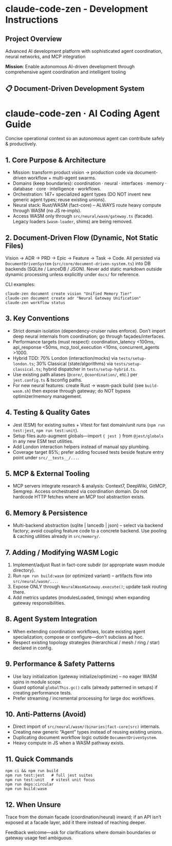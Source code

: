 # claude-code-zen - Development Instructions

## Project Overview
Advanced AI development platform with sophisticated agent coordination, neural networks, and MCP integration

**Mission**: Enable autonomous AI-driven development through comprehensive agent coordination and intelligent tooling

## 📋 Document-Driven Development System
# claude-code-zen · AI Coding Agent Guide

Concise operational context so an autonomous agent can contribute safely & productively.

## 1. Core Purpose & Architecture
- Mission: transform product vision → production code via document-driven workflow + multi-agent swarms.
- Domains (keep boundaries): coordination · neural · interfaces · memory · database · core · intelligence · workflows.
- Orchestration: 147+ specialized agent types (DO NOT invent new generic agent types; reuse existing unions).
- Neural stack: Rust/WASM (fact-core) – ALWAYS route heavy compute through WASM (no JS re‑impls).
- Access WASM only through `src/neural/wasm/gateway.ts` (facade). Legacy loaders (`wasm-loader`, shims) are being removed.

## 2. Document-Driven Flow (Dynamic, Not Static Files)
Vision → ADR → PRD → Epic → Feature → Task → Code.
All persisted via `DocumentDrivenSystem` (`src/core/document-driven-system.ts`) into DB backends (SQLite / LanceDB / JSON). Never add static markdown outside dynamic processing unless explicitly under `docs/` for reference.

CLI examples:
```
claude-zen document create vision "Unified Memory Tier"
claude-zen document create adr "Neural Gateway Unification"
claude-zen workflow status
```

## 3. Key Conventions
- Strict domain isolation (dependency-cruiser rules enforce). Don’t import deep neural internals from coordination; go through façades/interfaces.
- Performance targets (must respect): coordination_latency <100ms, api_response <50ms, mcp_tool_execution <10ms, concurrent_agents >1000.
- Hybrid TDD: 70% London (interaction/mocks) via `tests/setup-london.ts`; 30% Classical (state/algorithms) via `tests/setup-classical.ts`; hybrid dispatcher in `tests/setup-hybrid.ts`.
- Use existing path aliases (`@core/`, `@coordination/`, etc.) per `jest.config.ts` & tsconfig paths.
- For new neural features: create Rust → wasm-pack build (see `build-wasm.sh`) then expose through gateway; do NOT bypass optimizer/memory management.

## 4. Testing & Quality Gates
- Jest (ESM) for existing suites + Vitest for fast domain/unit runs (`npm run test:jest`, `npm run test:unit`).
- Setup files auto-augment globals—import `{ jest }` from `@jest/globals` in any new ESM test utilities.
- Add London interaction helpers instead of manual spy plumbing.
- Coverage target 85%; prefer adding focused tests beside feature entry point under `src/__tests__/...`.

## 5. MCP & External Tooling
- MCP servers integrate research & analysis: Context7, DeepWiki, GitMCP, Semgrep. Access orchestrated via coordination domain. Do not hardcode HTTP fetches where an MCP tool abstraction exists.

## 6. Memory & Persistence
- Multi-backend abstraction (sqlite | lancedb | json) – select via backend factory; avoid coupling feature code to a concrete backend. Use pooling & caching utilities already in `src/memory/`.

## 7. Adding / Modifying WASM Logic
1. Implement/adjust Rust in fact-core subdir (or appropriate wasm module directory).
2. Run `npm run build:wasm` (or optimized variant) – artifacts flow into `src/neural/wasm/...`.
3. Expose ONLY through `NeuralWasmGateway.execute()`; update task routing there.
4. Add metrics updates (modulesLoaded, timings) when expanding gateway responsibilities.

## 8. Agent System Integration
- When extending coordination workflows, locate existing agent specialization; compose or configure—don’t subclass ad hoc.
- Respect existing topology strategies (hierarchical / mesh / ring / star) declared in config.

## 9. Performance & Safety Patterns
- Use lazy initialization (gateway initialize/optimize) – no eager WASM spins in module scope.
- Guard optional `globalThis.gc()` calls (already patterned in setups) if creating performance tests.
- Prefer streaming / incremental processing for large doc workflows.

## 10. Anti-Patterns (Avoid)
- Direct import of `src/neural/wasm/(binaries|fact-core|src)` internals.
- Creating new generic “Agent” types instead of reusing existing unions.
- Duplicating document workflow logic outside `DocumentDrivenSystem`.
- Heavy compute in JS when a WASM pathway exists.

## 11. Quick Commands
```
npm ci && npm run build
npm run test:jest   # full jest suites
npm run test:unit   # vitest unit focus
npm run deps:circular
npm run build:wasm
```

## 12. When Unsure
Trace from the domain facade (coordination/neural) inward; if an API isn’t exposed at a facade layer, add it there instead of reaching deeper.

Feedback welcome—ask for clarifications where domain boundaries or gateway usage feel ambiguous.